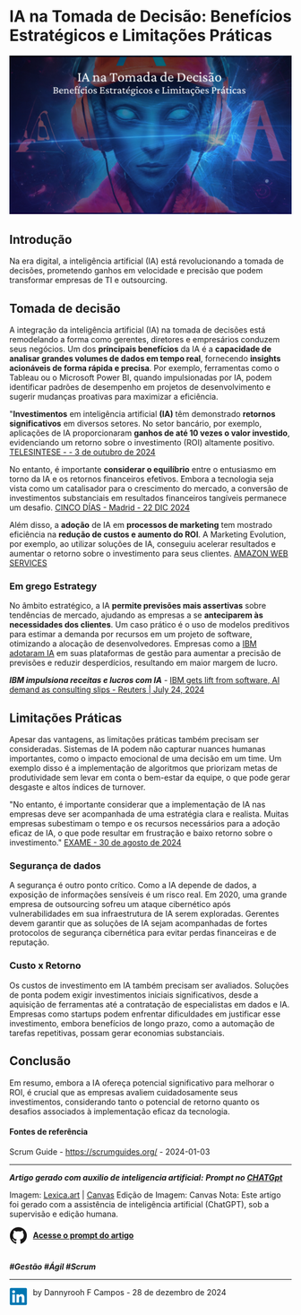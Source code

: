 # IA na Tomada de Decisão: Benefícios Estratégicos e Limitações Práticas

![Imagem de IA](./images/header.png)


## Introdução

Na era digital, a inteligência artificial (IA) está revolucionando a tomada de decisões, prometendo ganhos em velocidade e precisão que podem transformar empresas de TI e outsourcing.

## Tomada de decisão

A integração da inteligência artificial (IA) na tomada de decisões está remodelando a forma como gerentes, diretores e empresários conduzem seus negócios. Um dos **principais benefícios** da IA é a **capacidade de analisar grandes volumes de dados em tempo real**, fornecendo **insights acionáveis de forma rápida e precisa**. Por exemplo, ferramentas como o Tableau ou o Microsoft Power BI, quando impulsionadas por IA, podem identificar padrões de desempenho em projetos de desenvolvimento e sugerir mudanças proativas para maximizar a eficiência.


"**Investimentos** em inteligência artificial **(IA)** têm demonstrado **retornos significativos** em diversos setores. No setor bancário, por exemplo, aplicações de IA proporcionaram **ganhos de até 10 vezes o valor investido**, evidenciando um retorno sobre o investimento (ROI) altamente positivo. 
[TELESINTESE - - 3 de outubro de 2024](https://telesintese.com.br/aplicacoes-de-ia-por-bancos-trazem-ganho-ate-10x-o-investimento/?utm_source=chatgpt.coM)

No entanto, é importante **considerar o equilíbrio** entre o entusiasmo em torno da IA e os retornos financeiros efetivos. Embora a tecnologia seja vista como um catalisador para o crescimento do mercado, a conversão de investimentos substanciais em resultados financeiros tangíveis permanece um desafio. 
[CINCO DÍAS - Madrid - 22 DIC 2024](https://cincodias.elpais.com/mercados-financieros/2024-12-22/el-idilio-del-mercado-con-la-ia-no-se-apaga-aunque-el-mercado-quiere-beneficios.html?utm_source=chatgpt.com)

Além disso, a **adoção** de IA em **processos de marketing** tem mostrado eficiência na **redução de custos e aumento do ROI**. A Marketing Evolution, por exemplo, ao utilizar soluções de IA, conseguiu acelerar resultados e aumentar o retorno sobre o investimento para seus clientes. 
[AMAZON WEB SERVICES](https://aws.amazon.com/pt/solutions/case-studies/marketing-evolution-case-study/?utm_source=chatgpt.com)

### Em grego Estrategy


No âmbito estratégico, a IA **permite previsões mais assertivas** sobre tendências de mercado, ajudando as empresas a se **anteciparem às necessidades dos clientes**. Um caso prático é o uso de modelos preditivos para estimar a demanda por recursos em um projeto de software, otimizando a alocação de desenvolvedores. Empresas como a [IBM adotaram IA]((https://www.reuters.com/technology/ibm-beats-quarterly-revenue-estimates-software-strength-ai-demand-2024-07-24/?utm_source=chatgpt.com)) em suas plataformas de gestão para aumentar a precisão de previsões e reduzir desperdícios, resultando em maior margem de lucro.

***IBM impulsiona receitas e lucros com IA*** - [IBM gets lift from software, AI demand as consulting slips - Reuters | July 24, 2024](https://www.reuters.com/technology/ibm-beats-quarterly-revenue-estimates-software-strength-ai-demand-2024-07-24/?utm_source=chatgpt.com)

## Limitações Práticas



Apesar das vantagens, as limitações práticas também precisam ser consideradas. Sistemas de IA podem não capturar nuances humanas importantes, como o impacto emocional de uma decisão em um time. Um exemplo disso é a implementação de algoritmos que priorizam metas de produtividade sem levar em conta o bem-estar da equipe, o que pode gerar desgaste e altos índices de turnover.

"No entanto, é importante considerar que a implementação de IA nas empresas deve ser acompanhada de uma estratégia clara e realista. Muitas empresas subestimam o tempo e os recursos necessários para a adoção eficaz de IA, o que pode resultar em frustração e baixo retorno sobre o investimento."
[EXAME - 30 de agosto de 2024](https://exame.com/inteligencia-artificial/o-paradoxo-da-produtividade-o-erro-comum-na-implementacao-de-ia-nas-empresa/?utm_source=chatgpt.com)

### Segurança de dados


A segurança é outro ponto crítico. Como a IA depende de dados, a exposição de informações sensíveis é um risco real. Em 2020, uma grande empresa de outsourcing sofreu um ataque cibernético após vulnerabilidades em sua infraestrutura de IA serem exploradas. Gerentes devem garantir que as soluções de IA sejam acompanhadas de fortes protocolos de segurança cibernética para evitar perdas financeiras e de reputação.

### Custo x Retorno



Os custos de investimento em IA também precisam ser avaliados. Soluções de ponta podem exigir investimentos iniciais significativos, desde a aquisição de ferramentas até a contratação de especialistas em dados e IA. Empresas como startups podem enfrentar dificuldades em justificar esse investimento, embora benefícios de longo prazo, como a automação de tarefas repetitivas, possam gerar economias substanciais.

## Conclusão

Em resumo, embora a IA ofereça potencial significativo para melhorar o ROI, é crucial que as empresas avaliem cuidadosamente seus investimentos, considerando tanto o potencial de retorno quanto os desafios associados à implementação eficaz da tecnologia.



#### Fontes de referência

Scrum Guide - https://scrumguides.org/ - 2024-01-03


---

***Artigo gerado com auxilio de inteligencia artificial:***
***Prompt no [CHATGpt](https://chatgpt.com/)***

Imagem: [Lexica.art](https://lexica.art/) | [Canvas](https://www.canva.com/)
Edição de Imagem: Canvas
Nota: Este artigo foi gerado com a assistência de inteligência artificial (ChatGPT), sob a supervisão e edição humana.





<div style="display: flex; align-items: flex-start;">
    <a href="https://github.com/dannyrooh/articles/blob/main/o_ritmo_scrum/README.md" style="display: flex; align-items: center;">
        <img src="https://github.com/devicons/devicon/raw/master/icons/github/github-original.svg" width="32" height="32" alt="GitHub Original Icon">
        <span style="margin-left: 10px;"><strong>Acesse o prompt do artigo</strong></span>
    </a>
</div>
</div>

<BR>

***#Gestão #Ágil #Scrum***


---

<div style="display: flex; align-items: flex-start;">
   <a href="https://www.linkedin.com/in/dannyrooh-fernandes-de-campos-1446a019/">
      <img src="https://github.com/devicons/devicon/raw/master/icons/linkedin/linkedin-original.svg" width="32" height="32" alt="LinkedIn Icon">
   </a>
   <span style="margin-left: 10px;">by Dannyrooh F Campos - 28 de dezembro de 2024</span>
</div>

<br>

